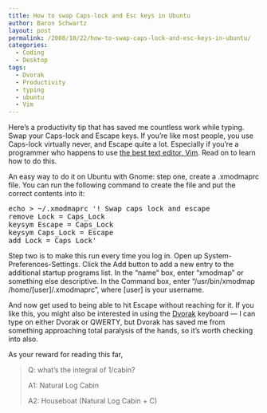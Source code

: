 ```yaml
---
title: How to swap Caps-lock and Esc keys in Ubuntu
author: Baron Schwartz
layout: post
permalink: /2008/10/22/how-to-swap-caps-lock-and-esc-keys-in-ubuntu/
categories:
  - Coding
  - Desktop
tags:
  - Dvorak
  - Productivity
  - typing
  - ubuntu
  - Vim
---
```

Here&#8217;s a productivity tip that has saved me countless work while typing. Swap your Caps-lock and Escape keys. If you&#8217;re like most people, you use Caps-lock virtually never, and Escape quite a lot. Especially if you&#8217;re a programmer who happens to use [the best text editor, Vim][1]. Read on to learn how to do this.

<!--more-->

An easy way to do it on Ubuntu with Gnome: step one, create a .xmodmaprc file. You can run the following command to create the file and put the correct contents into it:

<pre>echo &gt; ~/.xmodmaprc '! Swap caps lock and escape
remove Lock = Caps_Lock
keysym Escape = Caps_Lock
keysym Caps_Lock = Escape
add Lock = Caps_Lock'</pre>

Step two is to make this run every time you log in. Open up System-Preferences-Settings. Click the Add button to add a new entry to the additional startup programs list. In the &#8220;name&#8221; box, enter &#8220;xmodmap&#8221; or something else descriptive. In the Command box, enter &#8220;/usr/bin/xmodmap /home/[user]/.xmodmaprc&#8221;, where [user] is your username.

And now get used to being able to hit Escape without reaching for it. If you like this, you might also be interested in using the [Dvorak][2] keyboard &#8212; I can type on either Dvorak or QWERTY, but Dvorak has saved me from something approaching total paralysis of the hands, so it&#8217;s worth checking into also.

As your reward for reading this far,

> Q: what&#8217;s the integral of 1/cabin?
> 
> A1: Natural Log Cabin
> 
> A2: Houseboat (Natural Log Cabin + C)

 [1]: http://www.vim.org/
 [2]: http://en.wikipedia.org/wiki/Dvorak_Simplified_Keyboard